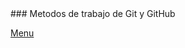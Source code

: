 <script src="https://kit.fontawesome.com/9b21360d5e.js" crossorigin="anonymous"></script>
<link rel="stylesheet" href="style.css">
### Metodos de trabajo de Git y GitHub 
<i class="fas fa-atom " style="color:red"></i>

<i class="fas fa-jedi fa-8x" style="color:black"></i>





















[Menu](index.md)